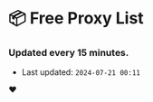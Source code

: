 # :package: Free Proxy List
### Updated every 15 minutes.

- Last updated: `2024-07-21 00:11`

:heart:
